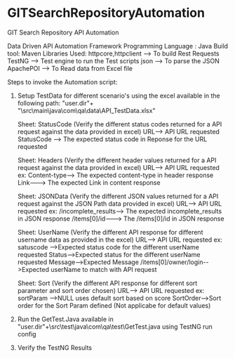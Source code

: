 # GITSearchRepositoryAutomation
GIT Search Repository API Automation

Data Driven API Automation Framework
Programming Language : Java
Build tool: Maven
Libraries Used: httpcore,httpclient --> To build Rest Requests
                TestNG --> Test engine to run the Test scripts
                json --> To parse the JSON
                ApachePOI --> To Read data from Excel file

Steps to invoke the Automation script:
1. Setup TestData for different scenario's using the excel available in the following path:
    "user.dir"+ "\src\main\java\com\qa\data\API_TestData.xlsx"
    
    Sheet: StatusCode  (Verify the different status codes returned for a API request against the data provided in excel)
    URL--> API URL requested
    StatusCode --> The expected status code in Reponse for the URL requested
    
    Sheet: Headers (Verify the different header values returned for a API request against the data provided in excel)
    URL--> API URL requested 
    ex:
    Content-type--> The expected content-type in header response 
    Link---> The expected Link in content response
    
    Sheet: JSONData (Verify the different JSON values returned for a API request against the JSON Path data provided in excel)
    URL--> API URL requested 
    ex:
    /incomplete_results--> The expected incomplete_results in JSON response 
    /items[0]/id---> The /items[0]/id in JSON response 
    
    Sheet: UserName (Verify the different API response for different username data as provided in the excel)
    URL--> API URL requested 
    ex:
    satuscode -->Expected status code for the different userName requested
    Status-->Expected status for the different userName requested
    Message-->Expected Message
    /items[0]/owner/login-->Expected userName to match with API request
    
    Sheet: Sort (Verify the different API response for different sort parameter and sort order chosen)
    URL--> API URL requested 
    ex:
    sortParam -->NULL uses default sort based on score
    SortOrder-->Sort order for the Sort Param defined (Not applicabe for default values)         
    
2. Run the GetTest.Java available in "user.dir"+\src\test\java\com\qa\test\GetTest.java using TestNG run config

3. Verify the TestNG Results
        
